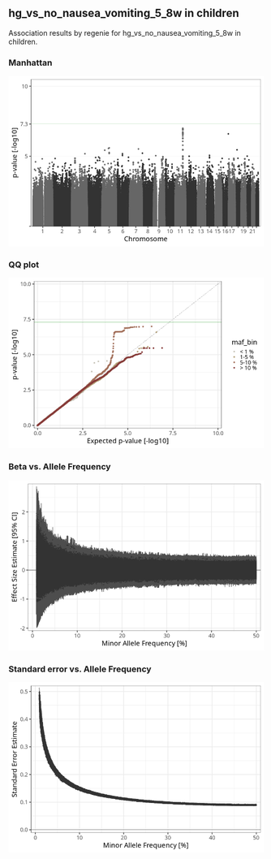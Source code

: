 ## hg_vs_no_nausea_vomiting_5_8w in children
Association results by regenie for hg_vs_no_nausea_vomiting_5_8w in children.
### Manhattan
![](figures/pop_children_pheno_hg_vs_no_nausea_vomiting_5_8w_mh.png)
### QQ plot
![](figures/pop_children_pheno_hg_vs_no_nausea_vomiting_5_8w_qq.png)
### Beta vs. Allele Frequency
![](figures/pop_children_pheno_hg_vs_no_nausea_vomiting_5_8w_beta_af.png)
### Standard error vs. Allele Frequency
![](figures/pop_children_pheno_hg_vs_no_nausea_vomiting_5_8w_se_af.png)
